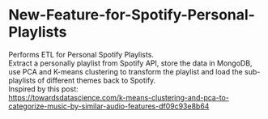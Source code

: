 # New-Feature-for-Spotify-Personal-Playlists
Performs ETL for Personal Spotify Playlists.    
Extract a personally playlist from Spotify API, store the data in MongoDB, use PCA and K-means clustering to transform the playlist and load the sub-playlists of different themes back to Spotify.    
Inspired by this post:    
https://towardsdatascience.com/k-means-clustering-and-pca-to-categorize-music-by-similar-audio-features-df09c93e8b64

